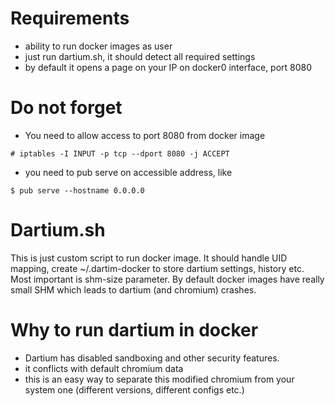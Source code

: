 Requirements
============
  - ability to run docker images as user
  - just run dartium.sh, it should detect all required settings
  - by default it opens a page on your IP on docker0 interface, port 8080

Do not forget
=============
  - You need to allow access to port 8080 from docker image
```
# iptables -I INPUT -p tcp --dport 8080 -j ACCEPT
```

  - you need to pub serve on accessible address, like
```
$ pub serve --hostname 0.0.0.0
```

Dartium.sh
==========
This is just custom script to run docker image. It should handle UID mapping, create ~/.dartim-docker to store dartium settings, history etc. Most important is shm-size parameter. By default docker images have really small SHM which leads to dartium (and chromium) crashes.

Why to run dartium in docker
============================
  - Dartium has disabled sandboxing and other security features.
  - it conflicts with default chromium data
  - this is an easy way to separate this modified chromium from your system one (different versions, different configs etc.)
